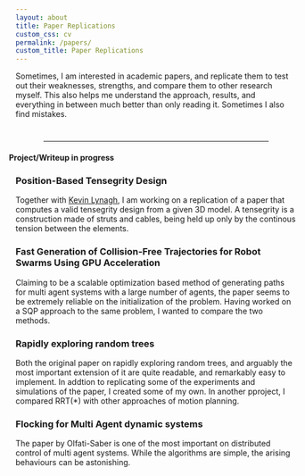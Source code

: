```yaml
---
layout: about
title: Paper Replications
custom_css: cv
permalink: /papers/
custom_title: Paper Replications
---
```


Sometimes, I am interested in academic papers, and replicate them to test out their weaknesses, strengths, and compare them to other research myself. This also helps me understand the approach, results, and everything in between much better than only reading it. Sometimes I also find mistakes.

<hr style="width:80%;margin-left: auto; margin-right: auto; margin-top: 40px;margin-bottom: 20px;">
<h4 style="margin-left:-12px">Project/Writeup in progress</h4>

### Position-Based Tensegrity Design
Together with [Kevin Lynagh](https://kevinlynagh.com/), I am working on a replication of a paper that computes a valid tensegrity design from a given 3D model. A tensegrity is a construction made of struts and cables, being held up only by the continous tension between the elements.

### Fast Generation of Collision-Free Trajectories for Robot Swarms Using GPU Acceleration
Claiming to be a scalable optimization based method of generating paths for multi agent systems with a large number of agents, the paper seems to be extremely reliable on the initialization of the problem. Having worked on a SQP approach to the same problem, I wanted to compare the two methods.

### Rapidly exploring random trees
Both the original paper on rapidly exploring random trees, and arguably the most important extension of it are quite readable, and remarkably easy to implement. In addtion to replicating some of the experiments and simulations of the paper, I created some of my own. In another pproject, I compared RRT(\*) with other approaches of motion planning.

### Flocking for Multi Agent dynamic systems
The paper by Olfati-Saber is one of the most important on distributed control of multi agent systems. While the algorithms are simple, the arising behaviours can be astonishing.
